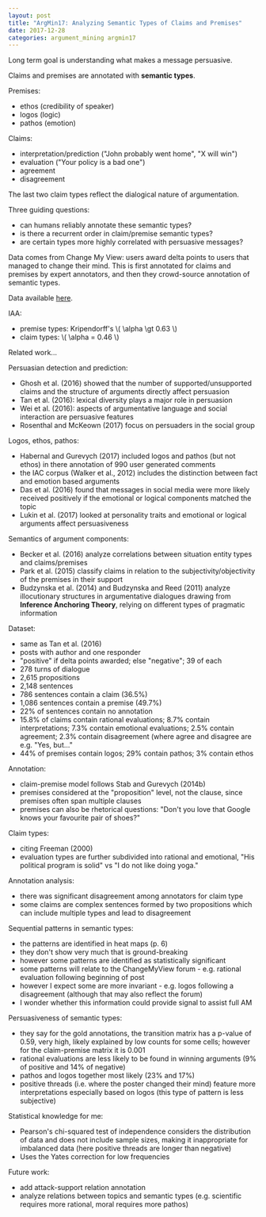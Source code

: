 ```yaml
---
layout: post
title: "ArgMin17: Analyzing Semantic Types of Claims and Premises"
date: 2017-12-28
categories: argument_mining argmin17
---
```


<script type="text/javascript" src="http://cdn.mathjax.org/mathjax/latest/MathJax.js?config=TeX-AMS-MML_HTMLorMML"></script>

Long term goal is understanding what makes a message persuasive.

Claims and premises are annotated with <strong>semantic types</strong>.

Premises:
- ethos (credibility of speaker)
- logos (logic)
- pathos (emotion)

Claims:
- interpretation/prediction ("John probably went home", "X will win")
- evaluation ("Your policy is a bad one")
- agreement
- disagreement

The last two claim types reflect the dialogical nature of argumentation.

Three guiding questions:
- can humans reliably annotate these semantic types?
- is there a recurrent order in claim/premise semantic types?
- are certain types more highly correlated with persuasive messages?

Data comes from Change My View: users award delta points to users that managed
to change their mind. This is first annotated for claims and premises by expert
annotators, and then they crowd-source annotation of semantic types.

Data available <a href="https://github.com/chridey/change-my-view-modes">here</a>.

IAA:
- premise types: Kripendorff's \\( \alpha \gt 0.63 \\)
- claim types: \\( \alpha = 0.46 \\)

Related work...

Persuasian detection and prediction:
- Ghosh et al. (2016) showed that the number of supported/unsupported claims
  and the structure of arguments directly affect persuasion
- Tan et al. (2016): lexical diversity plays a major role in persuasion
- Wei et al. (2016): aspects of argumentative language and social interaction
  are persuasive features
- Rosenthal and McKeown (2017) focus on persuaders in the social group

Logos, ethos, pathos:
- Habernal and Gurevych (2017) included logos and pathos (but not ethos)
  in there annotation of 990 user generated comments
- the IAC corpus (Walker et al., 2012) includes the distinction between
  fact and emotion based arguments
- Das et al. (2016) found that messages in social media were more likely
  received positively if the emotional or logical components
  matched the topic
- Lukin et al. (2017) looked at personality traits and emotional or logical
  arguments affect persuasiveness

Semantics of argument components:
- Becker et al. (2016) analyze correlations between situation entity types
  and claims/premises
- Park et al. (2015) classify claims in relation to the subjectivity/objectivity
  of the premises in their support
- Budzynska et al. (2014) and Budzynska and Reed (2011) analyze illocutionary
  structures in argumentative dialogues drawing from <strong>Inference Anchoring
  Theory</strong>, relying on different types of pragmatic information

Dataset:
- same as Tan et al. (2016)
- posts with author and one responder
- "positive" if delta points awarded; else "negative"; 39 of each
- 278 turns of dialogue
- 2,615 propositions
- 2,148 sentences
- 786 sentences contain a claim (36.5%)
- 1,086 sentences contain a premise (49.7%)
- 22% of sentences contain no annotation
- 15.8% of claims contain rational evaluations; 8.7% contain interpretations;
  7.3% contain emotional evaluations; 2.5% contain agreement; 2.3% contain
  disagreement (where agree and disagree are e.g. "<agreement>Yes</agreement>,
  but..."
- 44% of premises contain logos; 29% contain pathos; 3% contain ethos

Annotation:
- claim-premise model follows Stab and Gurevych (2014b)
- premises considered at the "proposition" level, not the clause, since
  premises often span multiple clauses
- premises can also be rhetorical questions: "Don't you love that Google
  knows your favourite pair of shoes?"

Claim types:
- citing Freeman (2000)
- evaluation types are further subdivided into rational and emotional,
  "His political program is solid" vs "I do not like doing yoga."

Annotation analysis:
- there was significant disagreement among annotators for claim type
- some claims are complex sentences formed by two propositions which
  can include multiple types and lead to disagreement

Sequential patterns in semantic types:
- the patterns are identified in heat maps (p. 6)
- they don't show very much that is ground-breaking
- however some patterns are identified as statistically significant
- some patterns will relate to the ChangeMyView forum - e.g. rational evaluation
  following beginning of post
- however I expect some are more invariant - e.g. logos following a disagreement
  (although that may also reflect the forum)
- I wonder whether this information could provide signal to assist full AM

Persuasiveness of semantic types:
- they say for the gold annotations, the transition matrix has a p-value
  of 0.59, very high, likely explained by low counts for some cells;
  however for the claim-premise matrix it is 0.001
- rational evaluations are less likely to be found in winning arguments
  (9% of positive and 14% of negative)
- pathos and logos together most likely (23% and 17%)
- positive threads (i.e. where the poster changed their mind) feature
  more interpretations especially based on logos (this type of pattern
  is less subjective)

Statistical knowledge for me:
- Pearson's chi-squared test of independence considers the distribution
  of data and does not include sample sizes, making it inappropriate for
  imbalanced data (here positive threads are longer than negative)
- Uses the Yates correction for low frequencies

Future work:
- add attack-support relation annotation
- analyze relations between topics and semantic types (e.g. scientific
  requires more rational, moral requires more pathos)

